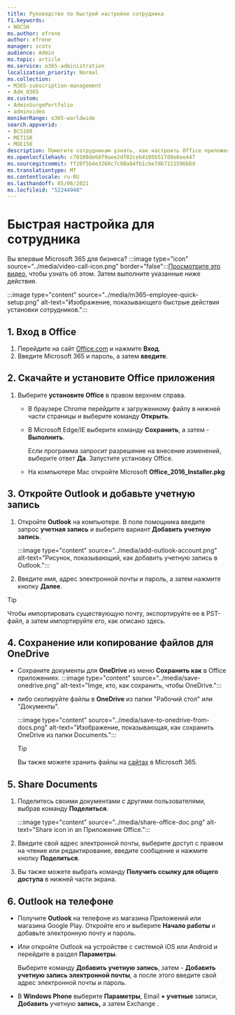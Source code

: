 ```yaml
---
title: Руководство по быстрой настройке сотрудника
f1.keywords:
- NOCSH
ms.author: efrene
author: efrene
manager: scotv
audience: Admin
ms.topic: article
ms.service: o365-administration
localization_priority: Normal
ms.collection:
- M365-subscription-management
- Adm_O365
ms.custom:
- AdminSurgePortfolio
- adminvideo
monikerRange: o365-worldwide
search.appverid:
- BCS160
- MET150
- MOE150
description: Помогите сотрудникам узнать, как настроить Office приложения, которые они получают с Microsoft 365 бизнес премиум.
ms.openlocfilehash: c70100de68f9aee2df82ceb4105b517d8e6ee447
ms.sourcegitcommit: ff20f5b4e3268c7c98a84fb1cbe7db7151596b6d
ms.translationtype: MT
ms.contentlocale: ru-RU
ms.lasthandoff: 05/06/2021
ms.locfileid: "52244948"
---
```

# <a name="employee-quick-setup"></a>Быстрая настройка для сотрудника

Вы впервые Microsoft 365 для бизнеса? :::image type="icon" source="../media/video-call-icon.png" border="false":::[Просмотрите это видео,](../business/microsoft-365-business-start.md) чтобы узнать об этом. Затем выполните указанные ниже действия.

:::image type="content" source="../media/m365-employee-quick-setup.png" alt-text="Изображение, показывающего быстрые действия установки сотрудников.":::

## <a name="1-sign-in-to-office"></a>1. Вход в Office

1. Перейдите на сайт [Office.com](https://office.com) и нажмите **Вход**.
1. Введите Microsoft 365 и пароль, а затем **введите**.

## <a name="2-download-and-install-office-apps"></a>2. Скачайте и установите Office приложения

1. Выберите **установите Office** в правом верхнем справа.
    - В браузере Chrome перейдите к загруженному файлу в нижней части страницы и выберите команду **Открыть**.
    - В Microsoft Edge/IE выберите команду **Сохранить**, а затем - **Выполнить**.
    
        Если программа запросит разрешение на внесение изменений, выберите ответ **Да**. Запустите установку Office.
    - На компьютере Mac откройте Microsoft **Office_2016_Installer.pkg**

## <a name="3-open-outlook-and-add-your-account"></a>3. Откройте Outlook и добавьте учетную запись

1. Откройте **Outlook** на компьютере. В поле помощника введите запрос **учетная запись** и выберите вариант **Добавить учетную запись**.

    :::image type="content" source="../media/add-outlook-account.png" alt-text="Рисунок, показывающий, как добавить учетную запись в Outlook.":::

1. Введите имя, адрес электронной почты и пароль, а затем нажмите кнопку **Далее**.

> [!TIP]
> Чтобы импортировать существующую почту, экспортируйте ее в PST-файл, а затем импортируйте его, как описано здесь.

## <a name="4-save-or-copy-files-to-onedrive"></a>4. Сохранение или копирование файлов для OneDrive

- Сохраните документы для **OneDrive** из меню **Сохранить как** в Office приложениях.
    :::image type="content" source="../media/save-onedrive.png" alt-text="Imge, кто, как сохранить, чтобы OneDrive.":::

- либо скопируйте файлы в **OneDrive** из папки "Рабочий стол" или "Документы".

    :::image type="content" source="../media/save-to-onedrive-from-docs.png" alt-text="Изображение, показывающая, как сохранить OneDrive из папки Documents.":::

    > [!TIP]
    > Вы также можете хранить файлы на [сайтах](https://support.microsoft.com/office/d18d21a0-1f9f-4f6c-ac45-d52afa0a4a2e) в Microsoft 365.

## <a name="5-share-documents"></a>5. Share Documents

1. Поделитесь своими документами с другими пользователями, выбрав команду **Поделиться**.

    :::image type="content" source="../media/share-office-doc.png" alt-text="Share icon in an Приложение Office.":::

1. Введите свой адрес электронной почты, выберите доступ с правом на чтение или редактирование, введите сообщение и нажмите кнопку **Поделиться**.
1. Вы также можете выбрать команду **Получить ссылку для общего доступа** в нижней части экрана.

## <a name="6-get-outlook-on-your-phone"></a>6. Outlook на телефоне

- Получите **Outlook** на телефоне из магазина Приложений или магазина Google Play. Откройте его и выберите **Начало работы** и добавьте электронную почту и пароль.
- Или откройте Outlook на устройстве с системой iOS или Android и перейдите в раздел **Параметры**.

    Выберите команду **Добавить учетную запись**, затем - **Добавить учетную запись электронной почты**, а после этого введите свой адрес электронной почты и пароль.
- В **Windows Phone** выберите **Параметры**, Email **+ учетные** записи, **Добавить** учетную **запись,** а затем Exchange .